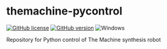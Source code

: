 # themachine-pycontrol
[![GitHub license](https://img.shields.io/github/license/aspuru-guzik-group/themachine-pycontrol.svg?style=flat&logo=appveyor)](https://github.com/aspuru-guzik-group/themachine-pycontrol/blob/main/LICENSE)
[![GitHub version](https://img.shields.io/github/v/tag/aspuru-guzik-group/themachine-pycontrol)](https://github.com/spuru-guzik-group/themachine-pycontrol/releases/)
![Windows](https://svgshare.com/i/ZhY.svg)

Repository for Python control of The Machine synthesis robot
